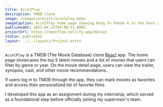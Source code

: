 ```yaml
---
title: AccelPlay
description: TMDB clone
image: /images/project/accelplay.webp
imageCaption: AccelPlay home page showing Kung Fu Panda 4 in the hero section
publishedAt: 2021-04-12T04:00:51.000Z
projectUrl: https://neatflex.netlify.app/movies
status: published
layout: ../../layouts/Project.astro
---
```


`AccelPlay` is a TMDB (The Movie Database) clone [React](https://react.dev/) app. The home page showcases the top 5 latest movies and a list of movies that users can filter by genre or year. On the movie detail page, users can view the trailer, synopsis, cast, and other movie recommendations.

If users log in to TMDB through the app, they can mark movies as favorites and access their personalized list of favorite films.

I developed this app as an assignment during my internship, which served as a foundational step before officially joining my supervisor's team.
